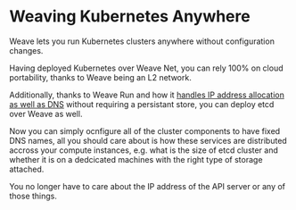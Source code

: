 # Weaving Kubernetes Anywhere

Weave lets you run Kubernetes clusters anywhere without configuration changes.

Having deployed Kubernetes over Weave Net, you can rely 100% on cloud portability, thanks to Weave being an L2 network.

Additionally, thanks to Weave Run and how it [handles IP address allocation as well as DNS](http://weave.works/talks/crdt/slides.html#1) without requiring a persistant store, you can deploy etcd over Weave as well.

Now you can simply ocnfigure all of the cluster components to have fixed DNS names, all you should care about is how these services are distributed accross your compute instances, e.g. what is the size of etcd cluster and whether it is on a dedcicated machines with the right type of storage attached.

You no longer have to care about the IP address of the API server or any of those things.

